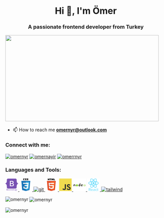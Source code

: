 <h1 align="center">Hi 👋, I'm Ömer</h1>
<h3 align="center">A passionate frontend developer from Turkey</h3>

<img src="https://giphy.com/embed/13HgwGsXF0aiGY](https://www.google.com/url?sa=i&url=https%3A%2F%2Ftenor.com%2Fview%2Flol-cat-code-gif-26743280&psig=AOvVaw2EC3Pq0l9ymtdlAGK2kOAb&ust=1666945903026000&source=images&cd=vfe&ved=0CA0QjRxqFwoTCOCyn8b___oCFQAAAAAdAAAAABAD" width="480" height="270" frameBorder="0" allowFullScreen />


- 📫 How to reach me **omernyr@outlook.com**

<h3 align="left">Connect with me:</h3>
<p align="left">
<a href="https://codepen.io/omernyr" target="blank"><img align="center" src="https://raw.githubusercontent.com/rahuldkjain/github-profile-readme-generator/master/src/images/icons/Social/codepen.svg" alt="omernyr" height="30" width="40" /></a>
<a href="https://linkedin.com/in/omernayir" target="blank"><img align="center" src="https://raw.githubusercontent.com/rahuldkjain/github-profile-readme-generator/master/src/images/icons/Social/linked-in-alt.svg" alt="omernayir" height="30" width="40" /></a>
<a href="https://instagram.com/omerrnyr" target="blank"><img align="center" src="https://raw.githubusercontent.com/rahuldkjain/github-profile-readme-generator/master/src/images/icons/Social/instagram.svg" alt="omerrnyr" height="30" width="40" /></a>
</p>

<h3 align="left">Languages and Tools:</h3>
<p align="left"> <a href="https://getbootstrap.com" target="_blank" rel="noreferrer"> <img src="https://raw.githubusercontent.com/devicons/devicon/master/icons/bootstrap/bootstrap-plain-wordmark.svg" alt="bootstrap" width="40" height="40"/> </a> <a href="https://www.w3schools.com/css/" target="_blank" rel="noreferrer"> <img src="https://raw.githubusercontent.com/devicons/devicon/master/icons/css3/css3-original-wordmark.svg" alt="css3" width="40" height="40"/> </a> <a href="https://git-scm.com/" target="_blank" rel="noreferrer"> <img src="https://www.vectorlogo.zone/logos/git-scm/git-scm-icon.svg" alt="git" width="40" height="40"/> </a> <a href="https://www.w3.org/html/" target="_blank" rel="noreferrer"> <img src="https://raw.githubusercontent.com/devicons/devicon/master/icons/html5/html5-original-wordmark.svg" alt="html5" width="40" height="40"/> </a> <a href="https://developer.mozilla.org/en-US/docs/Web/JavaScript" target="_blank" rel="noreferrer"> <img src="https://raw.githubusercontent.com/devicons/devicon/master/icons/javascript/javascript-original.svg" alt="javascript" width="40" height="40"/> </a> <a href="https://nodejs.org" target="_blank" rel="noreferrer"> <img src="https://raw.githubusercontent.com/devicons/devicon/master/icons/nodejs/nodejs-original-wordmark.svg" alt="nodejs" width="40" height="40"/> </a> <a href="https://reactjs.org/" target="_blank" rel="noreferrer"> <img src="https://raw.githubusercontent.com/devicons/devicon/master/icons/react/react-original-wordmark.svg" alt="react" width="40" height="40"/> </a> <a href="https://tailwindcss.com/" target="_blank" rel="noreferrer"> <img src="https://www.vectorlogo.zone/logos/tailwindcss/tailwindcss-icon.svg" alt="tailwind" width="40" height="40"/> </a> </p>

<p><img align="left" src="https://github-readme-stats.vercel.app/api/top-langs?username=omernyr&show_icons=true&locale=en&layout=compact" alt="omernyr" /></p>

<p>&nbsp;<img align="center" src="https://github-readme-stats.vercel.app/api?username=omernyr&show_icons=true&locale=en" alt="omernyr" /></p>

<p><img align="center" src="https://github-readme-streak-stats.herokuapp.com/?user=omernyr&" alt="omernyr" /></p>
